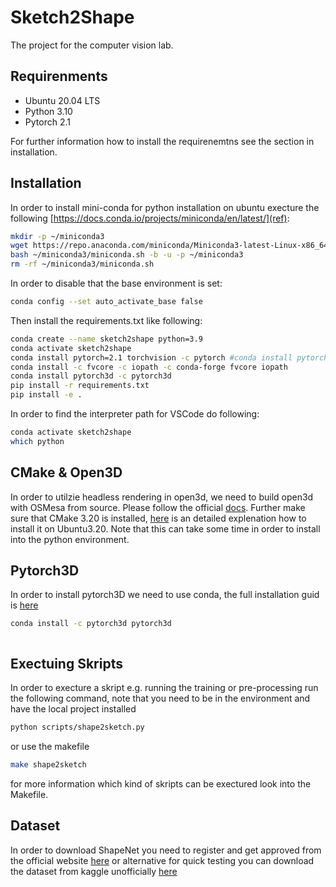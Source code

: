 # Sketch2Shape
The project for the computer vision lab. 

## Requirenments 

- Ubuntu 20.04 LTS
- Python 3.10
- Pytorch 2.1

For further information how to install the requirenemtns see the section in installation.

## Installation

In order to install mini-conda for python installation on ubuntu execture the following [https://docs.conda.io/projects/miniconda/en/latest/](ref):
```bash
mkdir -p ~/miniconda3
wget https://repo.anaconda.com/miniconda/Miniconda3-latest-Linux-x86_64.sh -O ~/miniconda3/miniconda.sh
bash ~/miniconda3/miniconda.sh -b -u -p ~/miniconda3
rm -rf ~/miniconda3/miniconda.sh
```

In order to disable that the base environment is set:

```bash
conda config --set auto_activate_base false
```

Then install the requirements.txt like following:

```bash
conda create --name sketch2shape python=3.9
conda activate sketch2shape
conda install pytorch=2.1 torchvision -c pytorch #conda install pytorch torchvision torchaudio pytorch-cuda=12.1 -c pytorch -c nvidia
conda install -c fvcore -c iopath -c conda-forge fvcore iopath
conda install pytorch3d -c pytorch3d
pip install -r requirements.txt
pip install -e .
```

In order to find the interpreter path for VSCode do following:
```bash
conda activate sketch2shape
which python
```

## CMake & Open3D
In order to utilzie headless rendering in open3d, we need to build open3d with OSMesa from source. Please follow the official [docs](http://www.open3d.org/docs/release/tutorial/visualization/headless_rendering.html). Further make sure that CMake 3.20 is installed, [here](https://vitux.com/how-to-install-cmake-on-ubuntu/) is an detailed explenation how to install it on Ubuntu3.20. Note that this can take some time in order to install into the python environment.

## Pytorch3D

In order to install pytorch3D we need to use conda, the full installation guid is [here](https://github.com/facebookresearch/pytorch3d/blob/main/INSTALL.md)

```bash
conda install -c pytorch3d pytorch3d
```

```

```

## Exectuing Skripts

In order to execture a skript e.g. running the training or pre-processing run the following command, note that
you need to be in the environment and have the local project installed

```bash
python scripts/shape2sketch.py
```

or use the makefile

```bash
make shape2sketch
```

for more information which kind of skripts can be exectured look into the Makefile.

## Dataset

In order to download ShapeNet you need to register and get approved from the official website [here](https://shapenet.org/)
or alternative for quick testing you can download the dataset from kaggle unofficially [here](https://www.kaggle.com/datasets/jeremy26/shapenet-core/)
